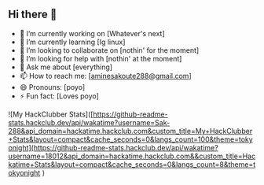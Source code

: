 ## Hi there 👋

- 🔭 I’m currently working on [Whatever's next]
- 🌱 I’m currently learning [Ig linux]
- 👯 I’m looking to collaborate on [nothin' for the moment]
- 🤔 I’m looking for help with [nothin' at the moment]
- 💬 Ask me about [everything]
- 📫 How to reach me: [aminesakoute288@gmail.com]
- 😄 Pronouns: [poyo]
- ⚡ Fun fact: [Loves poyo]

![My HackClubber Stats]([https://github-readme-stats.hackclub.dev/api/wakatime?username=Sak-288&api_domain=hackatime.hackclub.com&custom_title=My+HackClubber+Stats&layout=compact&cache_seconds=0&langs_count=100&theme=tokyonight](https://github-readme-stats.hackclub.dev/api/wakatime?username=18012&api_domain=hackatime.hackclub.com&&custom_title=Hackatime+Stats&layout=compact&cache_seconds=0&langs_count=8&theme=tokyonight
)
